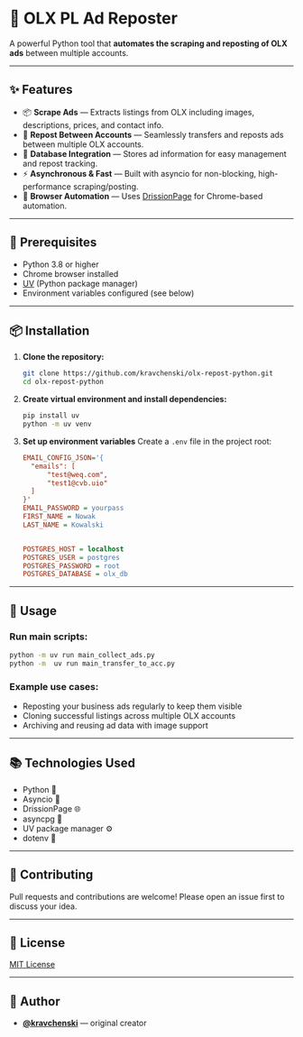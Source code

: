 # 🚀 OLX PL Ad Reposter

A powerful Python tool that **automates the scraping and reposting of OLX ads** between multiple accounts.

---

## ✨ Features

* 📦 **Scrape Ads** — Extracts listings from OLX including images, descriptions, prices, and contact info.
* 🔄 **Repost Between Accounts** — Seamlessly transfers and reposts ads between multiple OLX accounts.
* 🧠 **Database Integration** — Stores ad information for easy management and repost tracking.
* ⚡ **Asynchronous & Fast** — Built with asyncio for non-blocking, high-performance scraping/posting.
* 🧭 **Browser Automation** — Uses [DrissionPage](https://github.com/g1879/DrissionPage/) for Chrome-based automation.

---

## 🧰 Prerequisites

* Python 3.8 or higher
* Chrome browser installed
* [UV](https://github.com/astral-sh/uv) (Python package manager)
* Environment variables configured (see below)

---

## 📦 Installation

1. **Clone the repository:**

   ```bash
   git clone https://github.com/kravchenski/olx-repost-python.git
   cd olx-repost-python
   ```

2. **Create virtual environment and install dependencies:**

   ```bash
   pip install uv
   python -m uv venv
   ```

3. **Set up environment variables**
   Create a `.env` file in the project root:

   ```ini
   EMAIL_CONFIG_JSON='{
     "emails": [
         "test@weq.com",
         "test1@cvb.uio"
     ]
   }'
   EMAIL_PASSWORD = yourpass
   FIRST_NAME = Nowak
   LAST_NAME = Kowalski
   
   
   POSTGRES_HOST = localhost
   POSTGRES_USER = postgres
   POSTGRES_PASSWORD = root
   POSTGRES_DATABASE = olx_db
   ```

---

## 🚦 Usage

### Run main scripts:

```bash
python -m uv run main_collect_ads.py
python -m  uv run main_transfer_to_acc.py
```

### Example use cases:

* Reposting your business ads regularly to keep them visible
* Cloning successful listings across multiple OLX accounts
* Archiving and reusing ad data with image support

---

## 📚 Technologies Used

* Python 🐍
* Asyncio 🧵
* DrissionPage 🌐
* asyncpg 📁
* UV package manager ⚙️
* dotenv 🔐

---

## 🤝 Contributing

Pull requests and contributions are welcome! Please open an issue first to discuss your idea.

---

## 📄 License

[MIT License](LICENSE)

---

## 👤 Author

* **[@kravchenski](https://github.com/kravchenski)** — original creator
